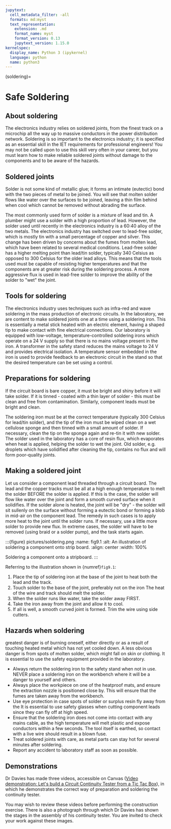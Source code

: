 ```yaml
---
jupytext:
  cell_metadata_filter: -all
  formats: md:myst
  text_representation:
    extension: .md
    format_name: myst
    format_version: 0.13
    jupytext_version: 1.15.0
kernelspec:
  display_name: Python 3 (ipykernel)
  language: python
  name: python3
---
```


(soldering)=
# Safe Soldering

## About soldering 
The electronics industry relies on soldered joints, from the finest track on a microchip all the way up to massive conductors in the power distribution network. Soldering is so important to the electronics industry; it is specified as an essential skill in the IET requirements for professional engineers! You may not be called upon to use this skill very often in your career, but you must learn how to make reliable soldered joints without damage to the components and to be aware of the hazards.

## Soldered joints
Solder is not some kind of metallic glue; it forms an intimate (eutectic) bond with the two pieces of metal to be joined. You will see that molten solder flows like water over the surfaces to be joined, leaving a thin film behind when cool which cannot be removed without abrading the surface.

The most commonly used form of solder is a mixture of lead and tin. A plumber might use a solder with a high proportion of lead. However, the solder used until recently in the electronics industry is a 60:40 alloy of the two metals. The electronics industry has switched over to lead-free solder, which is mostly tin with a small percentage of copper and silver. This change has been driven by concerns about the fumes from molten lead, which have been related to several medical conditions. Lead-free solder has a higher melting point than lead/tin solder, typically 340 Celsius as opposed to 300 Celsius for the older lead alloys. This means that the tools used must be capable of resisting higher temperatures and that the components are at greater risk during the soldering process. A more aggressive flux is used in lead-free solder to improve the ability of the solder to "wet" the joint.

## Tools for soldering
The electronics industry uses techniques such as infra-red and wave soldering in the mass production of electronic circuits. In the laboratory, we are content to make soldered joints one at a time using a soldering iron. This is essentially a metal stick heated with an electric element, having a shaped tip to make contact with fine electrical connections. Our laboratory is equipped with low-voltage, temperature-controlled soldering irons which operate on a 24 V supply so that there is no mains voltage present in the iron. A transformer in the safety stand reduces the mains voltage to 24 V and provides electrical isolation. A temperature sensor embedded in the iron is used to provide feedback to an electronic circuit in the stand so that the desired temperature can be set using a control.

## Preparations for soldering
If the circuit board is bare copper, it must be bright and shiny before it will take solder. If it is tinned - coated with a thin layer of solder - this must be clean and free from contamination. Similarly, component leads must be bright and clean.

The soldering iron must be at the correct temperature (typically 300 Celsius for lead/tin solder), and the tip of the iron must be wiped clean on a wet cellulose sponge and then tinned with a small amount of solder. If necessary, clean the tip on the sponge again and re-tin it with new solder. The solder used in the laboratory has a core of resin flux, which evaporates when heat is applied, helping the solder to wet the joint. Old solder, e.g. droplets which have solidified after cleaning the tip, contains no flux and will form poor-quality joints.

## Making a soldered joint
Let us consider a component lead threaded through a circuit board. The lead and the copper tracks must be all at a high enough temperature to melt the solder BEFORE the solder is applied. If this is the case, the solder will flow like water over the joint and form a smooth curved surface when it solidifies. If the solder alone is heated, the joint will be "dry" - the solder will sit sullenly on the surface without forming a eutectic bond or forming a blob in mid-air on the component lead. The remedy in such cases is to apply more heat to the joint until the solder runs. If necessary, use a little more solder to provide new flux. In extreme cases, the solder will have to be removed (using braid or a solder pump), and the task starts again.

:::{figure} pictures/soldering.png
:name: fig9.1
:alt: An illustration of soldering a component onto strip board.
:align: center
:width: 100%

Soldering a component onto a stripboard.
:::

Referring to the illustration shown in {numref}`fig9.1`:

1. Place the tip of soldering iron at the base of the joint to heat both the lead and the track.
2. Touch solder to the base of the joint, preferably not on the iron The heat of the wire and track should melt the solder.
3. When the solder runs like water, take the solder away FIRST.
4. Take the iron away from the joint and allow it to cool.
5. If all is well, a smooth curved joint is formed. Trim the wire using side cutters.
 

## Hazards when soldering

greatest danger is of burning oneself, either directly or as a result of touching heated metal which has not yet cooled down. A less obvious danger is from spots of molten solder, which might fall on skin or clothing. It is essential to use the safety equipment provided in the laboratory.

* Always return the soldering iron to the safety stand when not in use. NEVER place a soldering iron on the workbench where it will be a danger to yourself and others.
* Always place the workpiece on one of the heatproof mats, and ensure the extraction nozzle is positioned close by. This will ensure that the fumes are taken away from the workbench.
* Use eye protection in case spots of solder or surplus resin fly away from the It is essential to use safety glasses when cutting component leads since they can fly off at high speed.
* Ensure that the soldering iron does not come into contact with any mains cable, as the high temperature will melt plastic and expose conductors within a few seconds. The tool itself is earthed, so contact with a live wire should result in a blown fuse.
* Treat soldered joints with care, as metal parts can stay hot for several minutes after soldering.
* Report any accident to laboratory staff as soon as possible.

## Demonstrations
Dr Davies has made three videos, accessible on Canvas ([Video demonstration: Let's build a Circuit Continuity Tester from a Tic Tac Box](https://canvas.swansea.ac.uk)), in which he demonstrates the correct way of preparation and soldering the continuity tester. 

You may wish to review these videos before performing the construction exercise. There is also a photograph through which Dr Davies has shown the stages in the assembly of his continuity tester. You are invited to check your work against these images.

